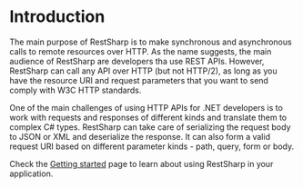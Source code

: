 # Introduction

The main purpose of RestSharp is to make synchronous and asynchronous calls to remote resources over HTTP. As the name suggests, the main audience of RestSharp are developers tha use REST APIs. However, RestSharp can call any API over HTTP (but not HTTP/2), as long as you have the resource URI and request parameters that you want to send comply with W3C HTTP standards.

One of the main challenges of using HTTP APIs for .NET developers is to work with requests and responses of different kinds and translate them to complex C# types. RestSharp can take care of serializing the request body to JSON or XML and deserialize the response. It can also form a valid request URI based on different parameter kinds - path, query, form or body.

Check the [Getting started](getting-started.md) page to learn about using RestSharp in your application. 
